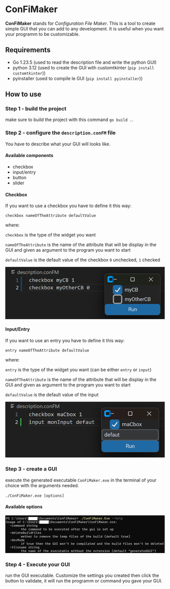 # ConFiMaker

**ConFiMaker** stands for *Configuration File Maker*. This is a tool to create simple GUI that you can add to any development. It is useful when you want your programm to be customizable.

## Requirements

- Go 1.23.5 (used to read the description file and write the python GUI)
- python 3.12 (used to create the GUI with customtkinter (`pip install customtkinter`))
- pyinstaller (used to compile le GUI (`pip install pyinstaller`))

## How to use

### Step 1 - build the project

make sure to build the project with this command `go build .`.

### Step 2 - configure the `description.conFM` file

You have to describe what your GUI will looks like.

#### Available components

- checkbox
- input/entry
- button
- slider

#### Checkbox

If you want to use a checkbox you have to define it this way:

    checkbox nameOfTheAttribute defaultValue

where:

`checkbox` is the type of the widget you want

`nameOfTheAttribute` is the name of the attribute that will be display in the GUI and given as argument to the program you want to start

`defaultValue` is the default value of the checkbox `0` unchecked, `1` checked

![example of checkbox definition](assets/checkboxDefinition.png)

#### Input/Entry

If you want to use an entry you have to define it this way:

    entry nameOfTheAttribute defaultValue

where:

`entry` is the type of the widget you want (can be either `entry` or `input`)

`nameOfTheAttribute` is the name of the attribute that will be display in the GUI and given as argument to the program you want to start

`defaultValue` is the default value of the input

![example of checkbox definition](assets/inputDefinition.png)

### Step 3 - create a GUI

execute the generated executable `ConFiMaker.exe` in the terminal of your choice with the arguments needed.

`./ConFiMaker.exe [options]`

#### Available options

![availableOptions](assets/availableOptions.png)

### Step 4 - Execute your GUI

run the GUI executable. Customize the settings you created then click the button to validate, it will run the programm or command you gave your GUI.
